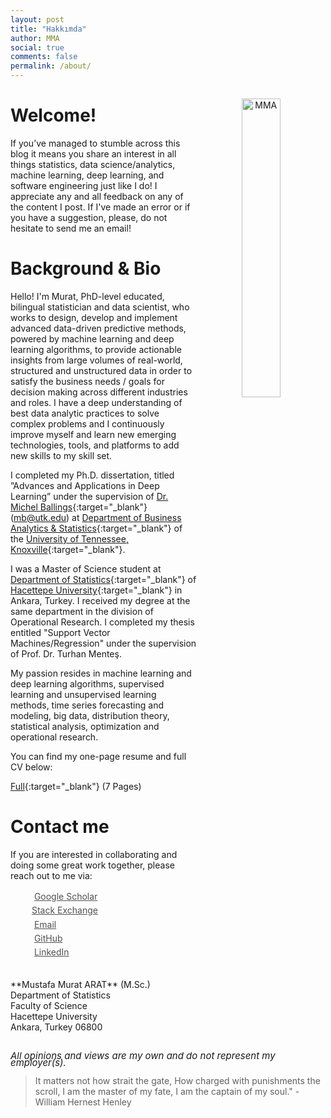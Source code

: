 ```yaml
---
layout: post
title: "Hakkımda"
author: MMA
social: true
comments: false
permalink: /about/
---
```


<center>
<img src="https://mmuratarat.github.io/assets/circle-cropped.png" alt="MMA" align="right" style="width: 35%; height: 35%; margin:15px">
</center> 

# Welcome!
If you’ve managed to stumble across this blog it means you share an interest in all things statistics, data science/analytics, machine learning, deep learning, and software engineering just like I do! I appreciate any and all feedback on any of the content I post. If I've made an error or if you have a suggestion, please, do not hesitate to send me an email!

# Background & Bio

Hello! I'm Murat, PhD-level educated, bilingual statistician and data scientist, who works to design, develop and implement advanced data-driven predictive methods, powered by machine learning and deep learning algorithms, to provide actionable insights from large volumes of real-world, structured and unstructured data in order to satisfy the business needs / goals for decision making across different industries and roles. I have a deep understanding of best data analytic practices to solve complex problems and I continuously improve myself and learn new emerging technologies, tools, and platforms to add new skills to my skill set. 

I completed my Ph.D. dissertation, titled ”Advances and Applications in Deep Learning” under the supervision of [Dr. Michel Ballings](http://ballings.co/){:target="_blank"} (mb@utk.edu) at [Department of Business Analytics & Statistics](https://haslam.utk.edu/business-analytics-statistics){:target="_blank"} of the [University of Tennessee, Knoxville](https://utk.edu/){:target="_blank"}.

I was a Master of Science student at [Department of Statistics](http://www.stat.hacettepe.edu.tr/){:target="_blank"} of [Hacettepe University](https://www.hacettepe.edu.tr/){:target="_blank"} in Ankara, Turkey. I received my degree at the same department in the division of Operational Research. I completed my thesis entitled "Support Vector Machines/Regression" under the supervision of Prof. Dr. Turhan Menteş. 

My passion resides in machine learning and deep learning algorithms, supervised learning and unsupervised learning methods, time series forecasting and modeling, big data, distribution theory, statistical analysis, optimization and operational research. 

You can find my one-page resume and full CV below:

[Full](https://mmuratarat.github.io/files/cv/MMA_Full_CV.pdf){:target="_blank"} (7 Pages)

# Contact me
If you are interested in collaborating and doing some great work together, please reach out to me via:

<div class="contact-buttons" style="line-height:160%;margin-left:30px;margin-top:10px">
<p>
<i class="fa fa-graduation-cap"></i> &nbsp; <a href="https://scholar.google.com/citations?user=TnkvSpsAAAAJ" target="_blank" style="color:#515151;">Google Scholar<br></a> 
<i class="fa fa-stack-exchange"></i> &nbsp;<a href="https://stackexchange.com/users/1720655/mustafa-murat-arat" target="_blank" style="color:#515151;">Stack Exchange<br></a> 
<i class="fa fa-envelope" style="font-size:1em"></i> &nbsp; <a href="mailto:arat.murat@gmail.com" target="_blank" style="color:#515151;">Email<br></a> 
<i class="fa fa-github" style="font-size:1em"></i> &nbsp; <a href="https://github.com/mmuratarat" target="_blank" style="color:#515151;">GitHub<br></a> 
<i class="fa fa-linkedin" style="font-size:1em"></i> &nbsp; <a href="https://www.linkedin.com/in/mmuratarat/" target="_blank" style="color:#515151;">LinkedIn<br></a>
</p>
</div>

<br>
**Mustafa Murat ARAT** (M.Sc.)<br>
Department of Statistics<br>
Faculty of Science<br>
Hacettepe University<br>
Ankara, Turkey 06800<br>

<br>
<P CLASS="footnote" style="line-height:0.75; font-size:15px">
<i class="fa fa-asterisk" style="font-size:1em"></i> <i>All opinions and views are my own and do not represent my employer(s).</i>
</P>


<blockquote> It matters not how strait the gate, How charged with punishments the scroll, I am the master of my fate, I am the captain of my soul." - William Hernest Henley</blockquote>
